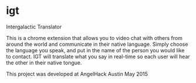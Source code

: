 # igt
Intergalactic Translator

This is a chrome extension that allows you to video chat with others from around the world and communicate in their native language. Simply choose the language you speak, and put in the name of the person you would like to contact. IGT will translate what you say in real-time so each user will hear the other in their native tongue.

This project was developed at AngelHack Austin May 2015
